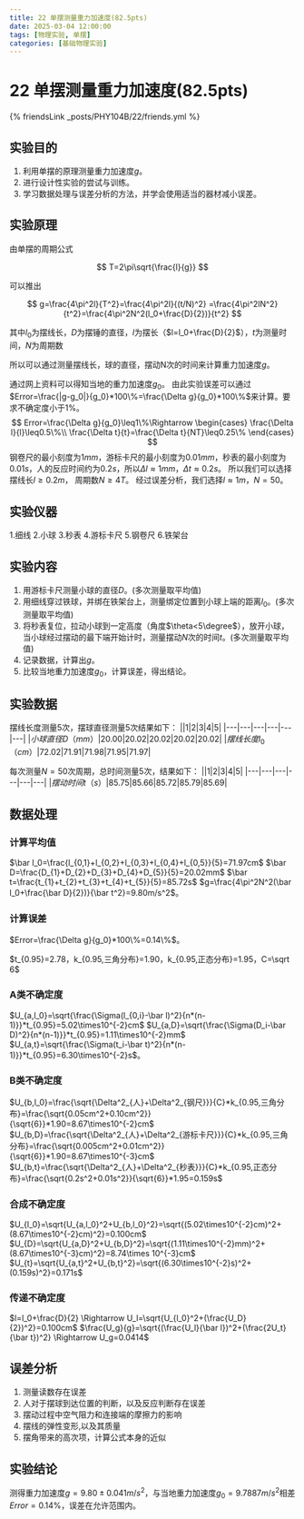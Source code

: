 ```yaml
---
title: 22 单摆测量重力加速度(82.5pts)
date: 2025-03-04 12:00:00
tags: [物理实验, 单摆]
categories: [基础物理实验]
---
```


# 22 单摆测量重力加速度(82.5pts)
{% friendsLink _posts/PHY104B/22/friends.yml %}
## 实验目的 
1. 利用单摆的原理测量重力加速度$g$。
2. 进行设计性实验的尝试与训练。
3. 学习数据处理与误差分析的方法，并学会使用适当的器材减小误差。

## 实验原理
由单摆的周期公式

$$
T=2\pi\sqrt{\frac{l}{g}}
$$

可以推出

$$
g=\frac{4\pi^2l}{T^2}=\frac{4\pi^2l}{(t/N)^2}
=\frac{4\pi^2lN^2}{t^2}=\frac{4\pi^2N^2(l_0+\frac{D}{2})}{t^2}
$$

其中$l_0$为摆线长，$D$为摆锤的直径，$l$为摆长（$l=l_0+\frac{D}{2}$），$t$为测量时间，$N$为周期数

所以可以通过测量摆线长，球的直径，摆动N次的时间来计算重力加速度$g$。

通过网上资料可以得知当地的重力加速度$g_0$。
由此实验误差可以通过$Error=\frac{|g-g_0|}{g_0}*100\%=\frac{\Delta g}{g_0}*100\%$来计算。要求不确定度小于1%。
$$
Error=\frac{\Delta g}{g_0}\leq1\%\Rightarrow
\begin{cases}
\frac{\Delta l}{l}\leq0.5\%\\
\frac{\Delta t}{t}=\frac{\Delta t}{NT}\leq0.25\%
\end{cases}
$$
钢卷尺的最小刻度为$1mm$，游标卡尺的最小刻度为$0.01mm$，秒表的最小刻度为$0.01s$，人的反应时间约为$0.2s$，所以$\Delta l\approx1mm$，$\Delta t\approx0.2s$。
所以我们可以选择摆线长$l\geq0.2m$，
周期数$N\geq4T$。
经过误差分析，我们选择$l\approx1m$，$N=50$。

## 实验仪器
1.细线 2.小球 3.秒表 4.游标卡尺 5.钢卷尺 6.铁架台

## 实验内容
1. 用游标卡尺测量小球的直径$D$。(多次测量取平均值)
2. 用细线穿过铁球，并绑在铁架台上，测量绑定位置到小球上端的距离$l_0$。(多次测量取平均值)
3. 将秒表复位，拉动小球到一定高度（角度$\theta<5\degree$），放开小球，当小球经过摆动的最下端开始计时，测量摆动$N$次的时间$t$。(多次测量取平均值)
4. 记录数据，计算出$g$。
5. 比较当地重力加速度$g_0$，计算误差，得出结论。
## 实验数据
摆线长度测量5次，摆球直径测量5次结果如下：
||1|2|3|4|5|
|---|---|---|---|---|---|
|$小球直径D（mm）$|$20.00$|$20.02$|$20.02$|$20.02$|$20.02$|
|$摆线长度l_0（cm）$|$72.02$|$71.91$|$71.98$|$71.95$|$71.97$|

每次测量$N=50$次周期，总时间测量5次，结果如下：
||1|2|3|4|5|
|---|---|---|---|---|---|
|$摆动时间t（s）$|$85.75$|$85.66$|$85.72$|$85.79$|$85.69$|

## 数据处理
### 计算平均值
$\bar l_0=\frac{l_{0,1}+l_{0,2}+l_{0,3}+l_{0,4}+l_{0,5}}{5}=71.97cm$
$\bar D=\frac{D_{1}+D_{2}+D_{3}+D_{4}+D_{5}}{5}=20.02mm$
$\bar t=\frac{t_{1}+t_{2}+t_{3}+t_{4}+t_{5}}{5}=85.72s$
$g=\frac{4\pi^2N^2(\bar l_0+\frac{\bar D}{2})}{\bar t^2}=9.80m/s^2$。
### 计算误差
$Error=\frac{\Delta g}{g_0}*100\%=0.14\%$。

$t_{0.95}=2.78，k_{0.95,三角分布}=1.90，k_{0.95,正态分布}=1.95，C=\sqrt 6$
### A类不确定度
$U_{a,l_0}=\sqrt{\frac{\Sigma(l_{0,i}-\bar l)^2}{n*(n-1)}}*t_{0.95}=5.02\times10^{-2}cm$
$U_{a,D}=\sqrt{\frac{\Sigma(D_i-\bar D)^2}{n*(n-1)}}*t_{0.95}=1.11\times10^{-2}mm$
$U_{a,t}=\sqrt{\frac{\Sigma(t_i-\bar t)^2}{n*(n-1)}}*t_{0.95}=6.30\times10^{-2}s$。
### B类不确定度
$U_{b,l_0}=\frac{\sqrt{\Delta^2_{人}+\Delta^2_{钢尺}}}{C}*k_{0.95,三角分布}=\frac{\sqrt{0.05cm^2+0.10cm^2}}{\sqrt{6}}*1.90=8.67\times10^{-2}cm$
$U_{b,D}=\frac{\sqrt{\Delta^2_{人}+\Delta^2_{游标卡尺}}}{C}*k_{0.95,三角分布}=\frac{\sqrt{0.005cm^2+0.01cm^2}}{\sqrt{6}}*1.90=8.67\times10^{-3}cm$
$U_{b,t}=\frac{\sqrt{\Delta^2_{人}+\Delta^2_{秒表}}}{C}*k_{0.95,正态分布}=\frac{\sqrt{0.2s^2+0.01s^2}}{\sqrt{6}}*1.95=0.159s$
### 合成不确定度
$U_{l_0}=\sqrt{U_{a,l_0}^2+U_{b,l_0}^2}=\sqrt{(5.02\times10^{-2}cm)^2+(8.67\times10^{-2}cm)^2}=0.100cm$
$U_{D}=\sqrt{U_{a,D}^2+U_{b,D}^2}=\sqrt{(1.11\times10^{-2}mm)^2+(8.67\times10^{-3}cm)^2}=8.74\times 10^{-3}cm$
$U_{t}=\sqrt{U_{a,t}^2+U_{b,t}^2}=\sqrt{(6.30\times10^{-2}s)^2+(0.159s)^2}=0.171s$

### 传递不确定度
$l=l_0+\frac{D}{2} \Rightarrow U_l=\sqrt{U_{l_0}^2+(\frac{U_D}{2})^2}=0.100cm$
$\frac{U_g}{g}=\sqrt{(\frac{U_l}{\bar l})^2+(\frac{2U_t}{\bar t})^2} \Rightarrow U_g=0.0414$

## 误差分析
1. 测量读数存在误差
2. 人对于摆球到达位置的判断，以及反应判断存在误差
3. 摆动过程中空气阻力和连接端的摩擦力的影响
4. 摆线的弹性变形,以及其质量
5. 摆角带来的高次项，计算公式本身的近似
## 实验结论
测得重力加速度$g=9.80\pm0.041m/s^2$，与当地重力加速度$g_0=9.7887m/s^2$相差$Error=0.14\%$，误差在允许范围内。